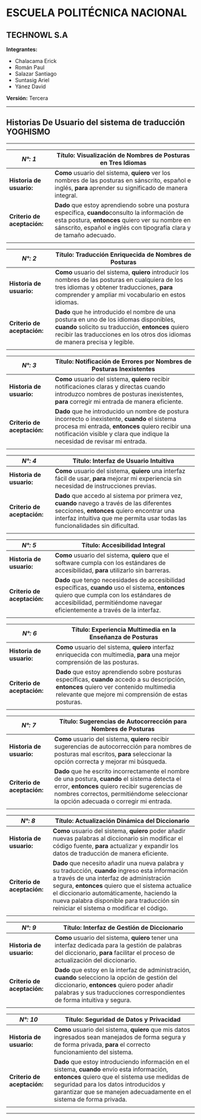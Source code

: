 # ESCUELA POLITÉCNICA NACIONAL

## TECHNOWL S.A

**Integrantes:**

- Chalacama Erick
- Román Paul
- Salazar Santiago
- Suntasig Ariel
- Yánez David

**Versión:** Tercera

---

## Historias De Usuario del sistema de traducción YOGHISMO

---

|***N°: 1***|**Título:** Visualización de Nombres de Posturas en Tres Idiomas|
|-|-|
|**Historia de usuario:**|**Como** usuario del sistema, **quiero** ver los nombres de las posturas en sánscrito, español e inglés, **para** aprender su significado de manera integral.|
|**Criterio de aceptación:**|**Dado** que estoy aprendiendo sobre una postura específica, **cuando**consulto la información de esta postura, **entonces** quiero ver su nombre en sánscrito, español e inglés con tipografía clara y de tamaño adecuado.|
|||

|***N°: 2***|**Título:** Traducción Enriquecida de Nombres de Posturas|
|-|-|
|**Historia de usuario:**|**Como** usuario del sistema, **quiero** introducir los nombres de las posturas en cualquiera de los tres idiomas y obtener traducciones, **para** comprender y ampliar mi vocabulario en estos idiomas.|
|**Criterio de aceptación:**|**Dado** que he introducido el nombre de una postura en uno de los idiomas disponibles, **cuando** solicito su traducción, **entonces** quiero recibir las traducciones en los otros dos idiomas de manera precisa y legible.|
|||

|***N°: 3***|**Título:** Notificación de Errores por Nombres de Posturas Inexistentes|
|-|-|
|**Historia de usuario:**|**Como** usuario del sistema, **quiero** recibir notificaciones claras y directas cuando introduzco nombres de posturas inexistentes, **para** corregir mi entrada de manera eficiente.|
|**Criterio de aceptación:**|**Dado** que he introducido un nombre de postura incorrecto o inexistente, **cuando** el sistema procesa mi entrada, **entonces** quiero recibir una notificación visible y clara que indique la necesidad de revisar mi entrada.|
|||

|***N°: 4***|**Título:** Interfaz de Usuario Intuitiva|
|-|-|
|**Historia de usuario:**|**Como** usuario del sistema, **quiero** una interfaz fácil de usar, **para** mejorar mi experiencia sin necesidad de instrucciones previas.|
|**Criterio de aceptación:**|**Dado** que accedo al sistema por primera vez, **cuando** navego a través de las diferentes secciones, **entonces** quiero encontrar una interfaz intuitiva que me permita usar todas las funcionalidades sin dificultad.|
|||

|***N°: 5***|**Título:** Accesibilidad Integral|
|-|-|
|**Historia de usuario:**|**Como** usuario del sistema, **quiero** que el software cumpla con los estándares de accesibilidad, **para** utilizarlo sin barreras.|
|**Criterio de aceptación:**|**Dado** que tengo necesidades de accesibilidad específicas, **cuando** uso el sistema, **entonces** quiero que cumpla con los estándares de accesibilidad, permitiéndome navegar eficientemente a través de la interfaz.|
|||

|***N°: 6***|**Título:** Experiencia Multimedia en la Enseñanza de Posturas|
|-|-|
|**Historia de usuario:**|**Como** usuario del sistema, **quiero** interfaz enriquecida con multimedia, **para** una mejor comprensión de las posturas.|
|**Criterio de aceptación:**|**Dado** que estoy aprendiendo sobre posturas específicas, **cuando** accedo a su descripción, **entonces** quiero ver contenido multimedia relevante que mejore mi comprensión de estas posturas.|
|||

|***N°: 7***|**Título:** Sugerencias de Autocorrección para Nombres de Posturas|
|-|-|
|**Historia de usuario:**|**Como** usuario del sistema, **quiero** recibir sugerencias de autocorrección para nombres de posturas mal escritos, **para** seleccionar la opción correcta y mejorar mi búsqueda.|
|**Criterio de aceptación:**|**Dado** que he escrito incorrectamente el nombre de una postura, **cuando**  el sistema detecta el error, **entonces** quiero recibir sugerencias de nombres correctos, permitiéndome seleccionar la opción adecuada o corregir mi entrada.|
|||

|***N°: 8***|**Título:** Actualización Dinámica del Diccionario|
|-|-|
|**Historia de usuario:**|**Como**  usuario del sistema, **quiero** poder añadir nuevas palabras al diccionario sin modificar el código fuente, **para** actualizar y expandir los datos de traducción de manera eficiente.|
|**Criterio de aceptación:**|**Dado** que necesito añadir una nueva palabra y su traducción, **cuando**  ingreso esta información a través de una interfaz de administración segura, **entonces** quiero que el sistema actualice el diccionario automáticamente, haciendo la nueva palabra disponible para traducción sin reiniciar el sistema o modificar el código.|
|||

|***N°: 9***|**Título:** Interfaz de Gestión de Diccionario|
|-|-|
|**Historia de usuario:**|**Como**  usuario del sistema, **quiero** tener una interfaz dedicada para la gestión de palabras del diccionario, **para** facilitar el proceso de actualización del diccionario.|
|**Criterio de aceptación:**|**Dado** que estoy en la interfaz de administración, **cuando**  selecciono la opción de gestión del diccionario, **entonces** quiero poder añadir palabras y sus traducciones correspondientes de forma intuitiva y segura.|
|||

|***N°: 10***|**Título:** Seguridad de Datos y Privacidad|
|-|-|
|**Historia de usuario:**|**Como** usuario del sistema, **quiero** que mis datos ingresados sean manejados de forma segura y de forma privada, **para** el correcto funcionamiento del sistema.|
|**Criterio de aceptación:**|**Dado** que estoy introduciendo información en el sistema, **cuando** envío esta información, **entonces** quiero que el sistema use medidas de seguridad para los datos introducidos y garantizar que se manejen adecuadamente en el sistema de forma privada.|
|||
---
